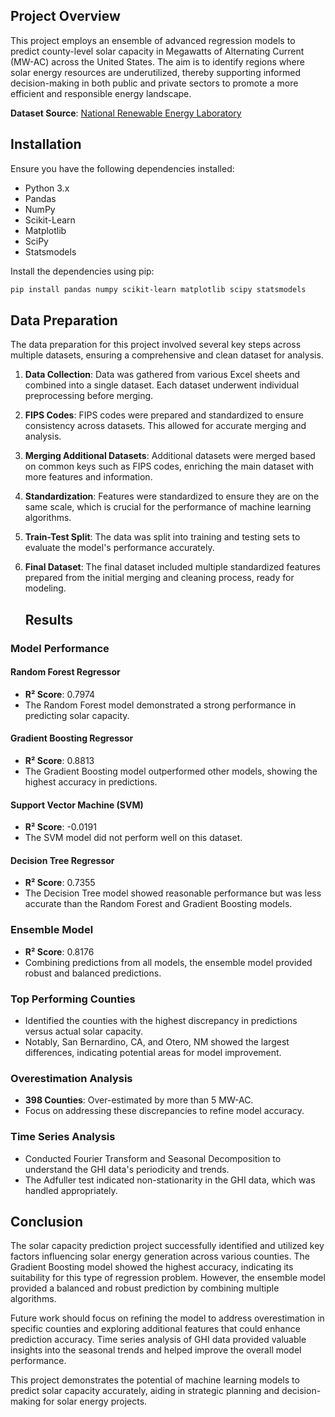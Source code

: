## Project Overview
This project employs an ensemble of advanced regression models to predict county-level solar capacity in Megawatts of Alternating Current (MW-AC) across the United States. The aim is to identify regions where solar energy resources are underutilized, thereby supporting informed decision-making in both public and private sectors to promote a more efficient and responsible energy landscape.

**Dataset Source**: [National Renewable Energy Laboratory](https://www.nrel.gov/gis/data-solar.html)

## Installation
Ensure you have the following dependencies installed:
- Python 3.x
- Pandas
- NumPy
- Scikit-Learn
- Matplotlib
- SciPy
- Statsmodels

Install the dependencies using pip:
```sh
pip install pandas numpy scikit-learn matplotlib scipy statsmodels
```

## Data Preparation

The data preparation for this project involved several key steps across multiple datasets, ensuring a comprehensive and clean dataset for analysis.

1. **Data Collection**:
   Data was gathered from various Excel sheets and combined into a single dataset. Each dataset underwent individual preprocessing before merging.

2. **FIPS Codes**:
   FIPS codes were prepared and standardized to ensure consistency across datasets. This allowed for accurate merging and analysis.

3. **Merging Additional Datasets**:
   Additional datasets were merged based on common keys such as FIPS codes, enriching the main dataset with more features and information.

4. **Standardization**:
   Features were standardized to ensure they are on the same scale, which is crucial for the performance of machine learning algorithms.

5. **Train-Test Split**:
   The data was split into training and testing sets to evaluate the model's performance accurately.

6. **Final Dataset**:
   The final dataset included multiple standardized features prepared from the initial merging and cleaning process, ready for modeling.
   
   ## Results

### Model Performance

#### Random Forest Regressor
- **R² Score**: 0.7974
- The Random Forest model demonstrated a strong performance in predicting solar capacity.

#### Gradient Boosting Regressor
- **R² Score**: 0.8813
- The Gradient Boosting model outperformed other models, showing the highest accuracy in predictions.

#### Support Vector Machine (SVM)
- **R² Score**: -0.0191
- The SVM model did not perform well on this dataset.

#### Decision Tree Regressor
- **R² Score**: 0.7355
- The Decision Tree model showed reasonable performance but was less accurate than the Random Forest and Gradient Boosting models.

### Ensemble Model
- **R² Score**: 0.8176
- Combining predictions from all models, the ensemble model provided robust and balanced predictions.

### Top Performing Counties
- Identified the counties with the highest discrepancy in predictions versus actual solar capacity.
- Notably, San Bernardino, CA, and Otero, NM showed the largest differences, indicating potential areas for model improvement.

### Overestimation Analysis
- **398 Counties**: Over-estimated by more than 5 MW-AC.
- Focus on addressing these discrepancies to refine model accuracy.

### Time Series Analysis
- Conducted Fourier Transform and Seasonal Decomposition to understand the GHI data's periodicity and trends.
- The Adfuller test indicated non-stationarity in the GHI data, which was handled appropriately.

## Conclusion

The solar capacity prediction project successfully identified and utilized key factors influencing solar energy generation across various counties. The Gradient Boosting model showed the highest accuracy, indicating its suitability for this type of regression problem. However, the ensemble model provided a balanced and robust prediction by combining multiple algorithms.

Future work should focus on refining the model to address overestimation in specific counties and exploring additional features that could enhance prediction accuracy. Time series analysis of GHI data provided valuable insights into the seasonal trends and helped improve the overall model performance.

This project demonstrates the potential of machine learning models to predict solar capacity accurately, aiding in strategic planning and decision-making for solar energy projects.